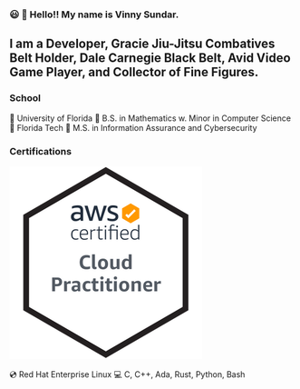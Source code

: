 ### :smiley: :wave: Hello!! My name is Vinny Sundar. 
## I am a Developer, Gracie Jiu-Jitsu Combatives Belt Holder, Dale Carnegie Black Belt, Avid Video Game Player, and Collector of Fine Figures.
### School
:school_satchel: University of Florida 
:scroll: B.S. in Mathematics w. Minor in Computer Science
:school_satchel: Florida Tech 
:scroll: M.S. in Information Assurance and Cybersecurity

### Certifications
![AWS Certified Cloud Practitioner](CertBadges/AWS-CloudPractitioner-2020.png)

:cd: Red Hat Enterprise Linux
:computer: C, C++, Ada, Rust, Python, Bash

